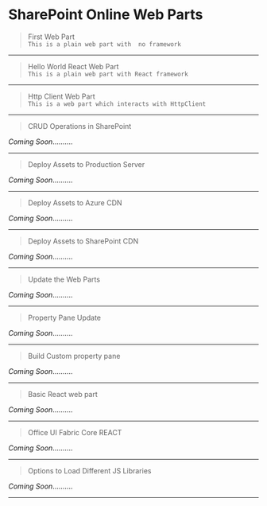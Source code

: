 # SharePoint Online Web Parts

> First Web Part  
```This is a plain web part with  no framework ```
- - -
> Hello World React Web Part   
``` This is a plain web part with React framework ```
- - -
> Http Client Web Part  
```This is a web part which interacts with HttpClient```
- - -
> CRUD Operations in SharePoint

*Coming Soon*..........
- - -
> Deploy Assets to Production Server
 
*Coming Soon*..........
- - -
> Deploy Assets to Azure CDN
 
*Coming Soon*..........
- - -
> Deploy Assets to SharePoint CDN

*Coming Soon*..........
- - -

> Update the Web Parts

*Coming Soon*..........
- - - 

> Property Pane Update

*Coming Soon*..........
- - - 

> Build Custom property pane

*Coming Soon*..........
- - - 

> Basic React web part

*Coming Soon*..........
- - - 

> Office UI Fabric Core REACT

*Coming Soon*..........
- - - 

> Options to Load Different JS Libraries

*Coming Soon*..........
- - - 

